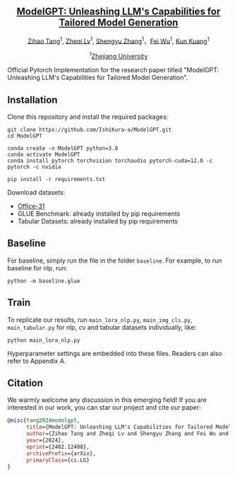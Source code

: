 <div align='center'>

<h2><a href="https://arxiv.org/abs/2402.12408">ModelGPT: Unleashing LLM's Capabilities for Tailored Model Generation</a></h2>

[Zihao Tang](https://github.com/IshiKura-a/)<sup>1</sup>, [Zheqi Lv](https://github.com/HelloZicky)<sup>1</sup>, [Shengyu Zhang](https://shengyuzhang.github.io/)<sup>1</sup>，[Fei Wu](https://mypage.zju.edu.cn/wufei)<sup>1</sup>, [Kun Kuang](https://kunkuang.github.io/)<sup>1</sup>
 
<sup>1</sup>[Zhejiang University](https://www.zju.edu.cn/english/)
</div>
Official Pytorch Implementation for the research paper titled "ModelGPT: Unleashing LLM's Capabilities for Tailored Model Generation".

## Installation
Clone this repository and install the required packages:
```shell
git clone https://github.com/IshiKura-a/ModelGPT.git
cd ModelGPT

conda create -n ModelGPT python=3.8
conda activate ModelGPT
conda install pytorch torchvision torchaudio pytorch-cuda=12.0 -c pytorch -c nvidia

pip install -r requirements.txt
```
Download datasets:
* [Office-31](https://www.cc.gatech.edu/~judy/domainadapt/)
* GLUE Benchmark: already installed by pip requirements
* Tabular Datasets: already installed by pip requirements

## Baseline
For baseline, simply run the file in the folder `baseline`. For example, to run baseline for nlp, run:
```shell
python -m baseline.glue
```

## Train
To replicate our results, run `main_lora_nlp.py`, `main_img_cls.py`, `main_tabular.py` for nlp, cv and tabular datasets individually, like:
```shell
python main_lora_nlp.py
```
Hyperparameter settings are embedded into these files. Readers can also refer to Appendix A.

## Citation
We warmly welcome any discussion in this emerging field! If you are interested in our work, you can star our project and cite our paper:
```bib
@misc{tang2024modelgpt,
      title={ModelGPT: Unleashing LLM's Capabilities for Tailored Model Generation}, 
      author={Zihao Tang and Zheqi Lv and Shengyu Zhang and Fei Wu and Kun Kuang},
      year={2024},
      eprint={2402.12408},
      archivePrefix={arXiv},
      primaryClass={cs.LG}
}
```
